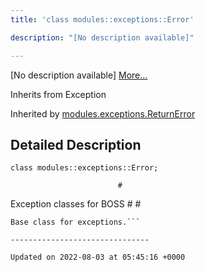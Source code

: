 ```yaml
---
title: 'class modules::exceptions::Error'

description: "[No description available]"

---
```









[No description available] [More...](#detailed-description)

Inherits from Exception

Inherited by [modules.exceptions.ReturnError](/documentation/code/gambit_sphinx/classes/classmodules_1_1exceptions_1_1returnerror/)

## Detailed Description

```
class modules::exceptions::Error;
```




```
                        #
```

 Exception classes for BOSS # #



```
Base class for exceptions.```

-------------------------------

Updated on 2022-08-03 at 05:45:16 +0000